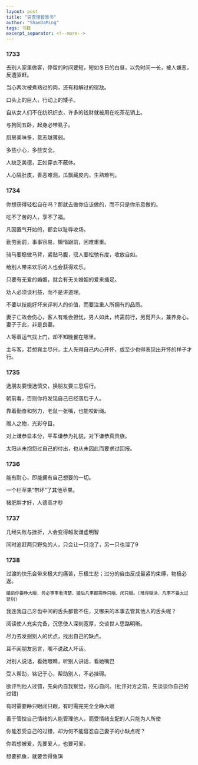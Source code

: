 ```yaml
---
layout: post
title: "穷查理智慧书"
author: "ShanDaMing"
tags: 书籍
excerpt_separator: <!--more-->
---
```


### 1733<!--more-->
去别人家里做客，停留的时间要短，短如冬日的白昼，以免时间一长，被人嫌恶，反遭驱赶。

当心两次被煮熟过的肉，还有和解过的宿敌。

口头上的巨人，行动上的矮子。

自从女人们不在纺织织衣，许多的钱财就被用在吃茶花销上。

与狗同五卧，起身必带虱子。

厨房美味多，意志越薄弱。

多些小心，多些安全。

人缺乏美德，正如穿衣不蔽体。

人心隔肚皮，善恶难测，瓜飘藏皮内，生熟难判。

### 1734
你想获得轻松自在吗？那就去做你应该做的，而不只是你乐意做的。

吃不了苦的人，享不了福。

凡因置气开始的，都会以耻辱收场。

勤劳面前，事事容易，懒惰跟前，困难重重。

骑马要稳做马背，紧贴马腹，驭人要松弛有度，收放自如。

给别人带来欢乐的人也会获得欢乐。

只要有无爱的婚姻，就会有无关婚姻的爱来插足。

劝人必须谈利益，而不是讲道理。

不要以技能好坏来评判人的价值，而要注重人所拥有的品质。

妻子亡故会伤心，客人有难会担忧，男人如此，终需前行，另觅开头，兼养身心。妻子于此，非是良妻。

人等着运气找上门，却不知晚餐在哪里。

主与客，若想宾主尽兴，主人先得自己内心开怀，或至少也得表现出开怀的样子才行。

### 1735
选朋友要慢选慎交，换朋友要三思后行。

朝前看，否则你将发现自己已经落后于人。

靠着勤奋和努力，老鼠一张嘴，也能咬断绳。

赠人之物，光彩夺目。

对上谦恭显本分，平辈谦恭为礼貌，对下谦恭真贵族。

太阳从未抱怨过自己的付出，也从未因此而要求过回报。

### 1736
能有耐心，即能拥有自己想要的一切。

一个栏苹果“带坏”了其他苹果。

猪肥胖才好，人德高才秒

### 1737
几经失败与挫折，人会变得越发谦虚明智

同时追赶两只野兔的人，只会让一只泡了，另一只也溜了9

### 1738
过渡的快乐会带来极大的痛苦，乐极生悲；过分的自由反成最紧的束缚，物极必返。

`婚前你要睁大眼，务必事事看清楚，婚后凡事都需睁只眼，闭只眼。(难得糊涂，凡事不要太过苛刻)`

我连我自己牙齿中间的舌头都管不住，又哪来的本事去管其他人的舌头呢？

阅读使人充实完备，沉思使人深刻宽厚，交谈世人思路明晰。

尽力去发掘别人的优点，找出自己的缺点。

耳不闻朋友恶言，嘴不说敌人坏话。

对别人说话，看她眼睛，听别人讲话，看她嘴巴

受人帮助，铭记于心，帮助别人，不必挂碍。

欲评判他人过错，先向内自我察觉，抠心自问。(批评对方之前，先谈谈你自己的过错)

有时需要睁只眼闭只眼，有时需完完全全睁大眼

善于管控自己情绪的人能管理他人，而受情绪支配的人只能为人所使

你能忍受自己的过错，却为何不能容忍自己妻子的小缺点呢？

你若想被爱，先要爱人，也要可爱。

想要抓鱼，就要舍得鱼饵
